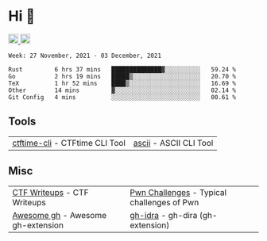 # Hi 👋
<p align="left"> 
  <a href="http://twitter.com/yu1hpa">
    <img height="20" src="https://img.shields.io/twitter/follow/yu1hpa?label=Twitter&logo=twitter&style=flat" />
  <a href="https://github.com/yu1hpa">
    <img height="20" src="https://img.shields.io/github/followers/yu1hpa?label=follow&logo=github&style=flat" />
  </a>
</p>
  
<!--START_SECTION:waka-->
```text
Week: 27 November, 2021 - 03 December, 2021

Rust         6 hrs 37 mins   ██████████████▓░░░░░░░░░░   59.24 % 
Go           2 hrs 19 mins   █████▒░░░░░░░░░░░░░░░░░░░   20.70 % 
TeX          1 hr 52 mins    ████▒░░░░░░░░░░░░░░░░░░░░   16.69 % 
Other        14 mins         ▓░░░░░░░░░░░░░░░░░░░░░░░░   02.14 % 
Git Config   4 mins          ░░░░░░░░░░░░░░░░░░░░░░░░░   00.61 % 
```
<!--END_SECTION:waka-->

## Tools

|                                                                       |                                                         |
|-----------------------------------------------------------------------|---------------------------------------------------------|
|[ctftime-cli](https://github.com/yu1hpa/ctftime-cli) - CTFtime CLI Tool|[ascii](https://github.com/yu1hpa/ascii) - ASCII CLI Tool|

## Misc
|                                                                         |                                                                                      |
|-------------------------------------------------------------------------|--------------------------------------------------------------------------------------|
|[CTF Writeups](https://github.com/yu1hpa/ctf-writeups) - CTF Writeups    |[Pwn Challenges](https://github.com/yu1hpa/pwn-challenges) - Typical challenges of Pwn|
|[Awesome gh](https://github.com/yu1hpa/awesome-gh) - Awesome gh-extension|[gh-idra](https://github.com/yu1hpa/gh-idra) - gh-dira (gh-extension)                 |
